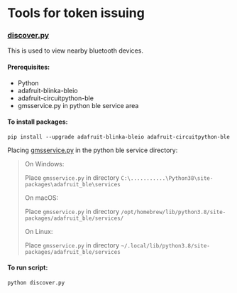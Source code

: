 # Tools for token issuing

### [discover.py](https://github.com/IFS4205-AY21-22-Group4/token-issuing-tools/blob/master/discover.py)

This is used to view nearby bluetooth devices.

#### Prerequisites:
 - Python
 - adafruit-blinka-bleio
 - adafruit-circuitpython-ble
 - gmsservice.py in python ble service area

#### To install packages:
```
pip install --upgrade adafruit-blinka-bleio adafruit-circuitpython-ble
```
Placing [gmsservice.py](https://github.com/IFS4205-AY21-22-Group4/token-issuing-tools/blob/master/gmsservice.py) in the python ble service directory:

> On Windows:
>
> Place `gmsservice.py` in directory `C:\...........\Python38\site-packages\adafruit_ble\services`
>
> On macOS:
>
> Place `gmsservice.py` in directory `/opt/homebrew/lib/python3.8/site-packages/adafruit_ble/services/`
>
> On Linux:
>
> Place `gmsservice.py` in directory `~/.local/lib/python3.8/site-packages/adafruit_ble/services`


#### To run script:
```
python discover.py
```
